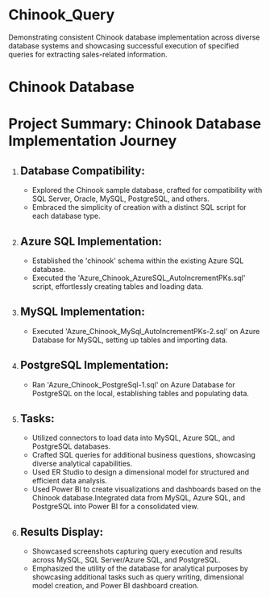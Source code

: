 # Chinook_Query
Demonstrating consistent Chinook database implementation across diverse database systems and showcasing successful execution of specified queries for extracting sales-related information.
# Chinook Database
<!DOCTYPE html>
<html lang="en">
<head>
    <meta charset="UTF-8">
    <meta name="viewport" content="width=device-width, initial-scale=1.0">

</head>
<body>
   <h1>Project Summary: Chinook Database Implementation Journey</h1>
  <ol>
        <li>
            <h2>Database Compatibility:</h2>
            <ul>
                <li>Explored the Chinook sample database, crafted for compatibility with SQL Server, Oracle, MySQL, PostgreSQL, and others.</li>
                <li>Embraced the simplicity of creation with a distinct SQL script for each database type.</li>
            </ul>
        </li>
        <li>
            <h2>Azure SQL Implementation:</h2>
            <ul>
                <li>Established the 'chinook' schema within the existing Azure SQL database.</li>
                <li>Executed the 'Azure_Chinook_AzureSQL_AutoIncrementPKs.sql' script, effortlessly creating tables and loading data.</li>
            </ul>
        </li>
        <li>
            <h2>MySQL Implementation:</h2>
            <ul>
                <li>Executed 'Azure_Chinook_MySql_AutoIncrementPKs-2.sql' on Azure Database for MySQL, setting up tables and importing data.</li>
            </ul>
        </li>
        <li>
            <h2>PostgreSQL Implementation:</h2>
            <ul>
                <li>Ran 'Azure_Chinook_PostgreSql-1.sql' on Azure Database for PostgreSQL on the local, establishing tables and populating data.</li>
            </ul>
        </li>
        <li>
            <h2>Tasks:</h2>
            <ul>
                <li>Utilized connectors to load data into MySQL, Azure SQL, and PostgreSQL databases.</li>
                <li>Crafted SQL queries for additional business questions, showcasing diverse analytical capabilities.</li>
                <li>Used ER Studio to design a dimensional model for structured and efficient data analysis.</li>
                <li>Used Power BI to create visualizations and dashboards based on the Chinook database.Integrated data from MySQL, Azure SQL, and PostgreSQL into Power BI for a consolidated view.</li>
            </ul>
        </li>
        <li>
            <h2>Results Display:</h2>
            <ul>
                <li>Showcased screenshots capturing query execution and results across MySQL, SQL Server/Azure SQL, and PostgreSQL.</li>
                <li>Emphasized the utility of the database for analytical purposes by showcasing additional tasks such as query writing, dimensional model creation, and Power BI dashboard creation.</li>
            </ul>
        </li>
    </ol>

</body>

</html>
